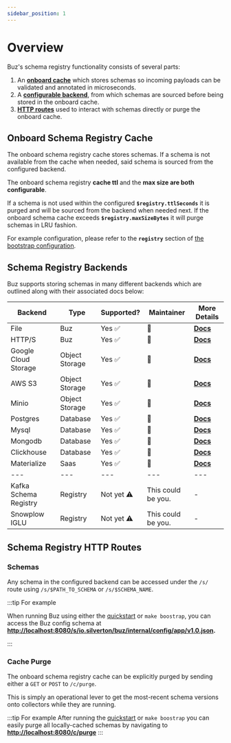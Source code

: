 ```yaml
---
sidebar_position: 1
---
```


# Overview

Buz's schema registry functionality consists of several parts:

1. An **[onboard cache](/schema-registry/overview#onboard-schema-registry-cache)** which stores schemas so incoming payloads can be validated and annotated in microseconds.
2. A **[configurable backend](/schema-registry/overview#schema-registry-backends)**, from which schemas are sourced before being stored in the onboard cache.
3. **[HTTP routes](/schema-registry/overview#schema-registry-http-routes)** used to interact with schemas directly or purge the onboard cache.


## Onboard Schema Registry Cache

The onboard schema registry cache stores schemas. If a schema is not available from the cache when needed, said schema is sourced from the configured backend.

The onboard schema registry **cache ttl** and the **max size are both configurable**.

If a schema is not used within the configured **`$registry.ttlSeconds`** it is purged and will be sourced from the backend when needed next. If the onboard schema cache exceeds **`$registry.maxSizeBytes`** it will purge schemas in LRU fashion.

For example configuration, please refer to the **`registry`** section of [the bootstrap configuration](https://github.com/silverton-io/buz/blob/main/examples/devel/buz/simple.conf.yml).


## Schema Registry Backends

Buz supports storing schemas in many different backends which are outlined along with their associated docs below:

| Backend | Type | Supported? | Maintainer | More Details |
| --- | --- | --- | --- | --- |
| File | Buz | Yes ✅ | 🐝 | **[Docs](/schema-registry/backends/buz/filesystem)** |
| HTTP/S | Buz | Yes ✅ | 🐝 | **[Docs](/schema-registry/backends/buz/http)** |
| Google Cloud Storage | Object Storage | Yes ✅ | 🐝 | **[Docs](/schema-registry/backends/object/gcs)** |
| AWS S3 | Object Storage | Yes ✅ | 🐝 | **[Docs](/schema-registry/backends/object/s3)** |
| Minio | Object Storage | Yes ✅ | 🐝 | **[Docs](/schema-registry/backends/object/minio)** |
| Postgres | Database | Yes ✅ | 🐝 | **[Docs](/schema-registry/backends/database/postgres)** |
| Mysql | Database | Yes ✅ | 🐝 | **[Docs](/schema-registry/backends/database/mysql)** |
| Mongodb | Database | Yes ✅ | 🐝 | **[Docs](/schema-registry/backends/database/mongodb)** |
| Clickhouse | Database | Yes ✅ | 🐝 | **[Docs](/schema-registry/backends/database/clickhouse)** |
| Materialize | Saas | Yes ✅ | 🐝 | **[Docs](/schema-registry/backends/saas/materialize)** |
| --- | --- | --- | --- | --- |
| Kafka Schema Registry | Registry | Not yet ⚠️ | This could be you. | - |
| Snowplow IGLU | Registry | Not yet ⚠️ | This could be you. | - |


## Schema Registry HTTP Routes

### Schemas

Any schema in the configured backend can be accessed under the `/s/` route using `/s/$PATH_TO_SCHEMA` or `/s/$SCHEMA_NAME`.

:::tip For example

 When running Buz using either the [quickstart](/examples/quickstart) or `make boostrap`, you can access the Buz config schema at **[http://localhost:8080/s/io.silverton/buz/internal/config/app/v1.0.json](http://localhost:8080/s/io.silverton/buz/internal/config/app/v1.0.json).**

:::

### Cache Purge

The onboard schema registry cache can be explicitly purged by sending either a `GET` or `POST` to `/c/purge`.

This is simply an operational lever to get the most-recent schema versions onto collectors while they are running.


:::tip For example
After running the [quickstart](/examples/quickstart) or `make boostrap` you can easily purge all locally-cached schemas by navigating to **[http://localhost:8080/c/purge](http://localhost:8080/c/purge)**
:::
